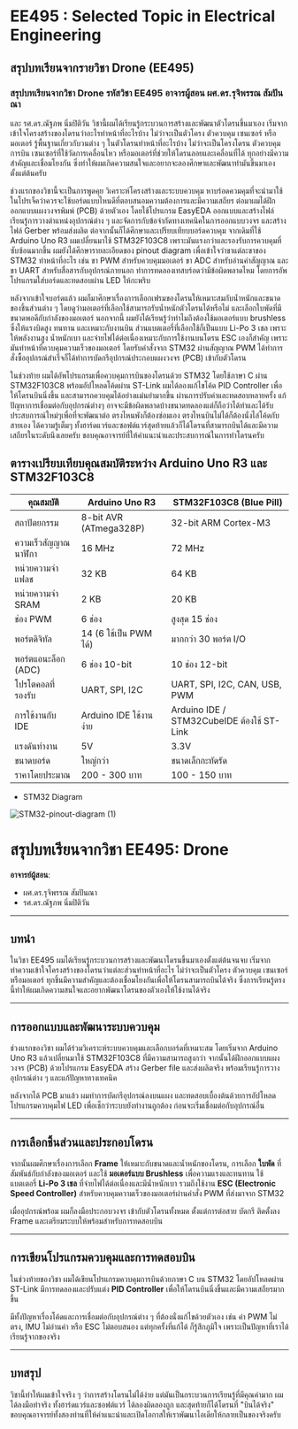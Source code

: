 # EE495 : Selected Topic in Electrical Engineering
## สรุปบทเรียนจากรายวิชา Drone (EE495)
  ### สรุปบทเรียนจากวิชา Drone รหัสวิชา EE495 อาจารผู้สอน  ผศ.ดร.รุจิพรรณ สัมปันณา 
และ รศ.ดร.ณัฐภพ นิ่มปิติวัน วิชานี้ผมได้เรียนรู้กระบวนการสร้างและพัฒนาตัวโดรนขึ้นมาเอง เริ่มจากเข้าใจโครงสร้างของโดรนว่าอะไรทำหน้าที่อะไรบ้าง ไม่ว่าจะเป็นตัวโครง ตัวควบคุม เซนเซอร์ หรือมอเตอร์ รู้พื้นฐานเกี่ยวกับวนต่าง ๆ ในตัวโดรนทำหน้าที่อะไรบ้าง ไม่ว่าจะเป็นโครงโดรน ตัวควบคุมการบิน เซนเซอร์ที่ใช้วัดการเคลื่อนไหว หรือมอเตอร์ที่ช่วยให้โดรนลอยและเคลื่อนที่ได้ ทุกอย่างมีความสำคัญและเชื่อมโยงกัน ซึ่งทำให้ผมเกิดความสนใจและอยากจะลองศึกษาและพัฒนาทำมันขึ้นมาเองตั้งแต่ต้นครับ

ช่วงแรกของวิชานี้จะเป็นการพูดคุย วิเคราะห์โครงสร้างและระบบควบคุม หาบร์อดควมคุมที่จะนำมาใช้ในโปรเจ็คว่าควรจะใช้บอร์ดแบบไหนดีที่ตอบสนอมความต้องการและมีความเสถียร ต่อมาผมได้ฝึกออกแบบแผงวงจรพิมพ์ (PCB) ด้วยตัวเอง โดยใช้โปรแกรม EasyEDA ออกแบบและสร้างไฟล์ เรียนรู้การวางตำแหน่งอุปกรณ์ต่าง ๆ และจัดการกับข้อจำกัดทางเทคนิคในการออกแบบวงจร และสร้างไฟล์ Gerber พร้อมส่งผลิต ต่อจากนั้นก็ได้ศึกษาและเปรียบเทียบบอร์ดควบคุม จากเดิมที่ใช้ Arduino Uno R3 ผมเปลี่ยนมาใช้ STM32F103C8 เพราะมันแรงกว่าและรองรับการควบคุมที่ซับซ้อนมากขึ้น ผมยังได้ศึกษารายละเอียดของ pinout diagram เพื่อเข้าใจว่าขาแต่ละขาของ STM32 ทำหน้าที่อะไร เช่น ขา PWM สำหรับควบคุมมอเตอร์ ขา ADC สำหรับอ่านค่าสัญญาณ และขา UART สำหรับสื่อสารกับอุปกรณ์ภายนอก ทำการทดลองเทสบร์อดว่ามีข้อผิดพลาดไหม โดยการอัพโปรแกรมใส่บอร์ดและทดสอบผ่าน LED ให้กะพริบ

หลังจากเข้าใจบอร์ดแล้ว ผมก็มาศึกษาเรื่องการเลือกเฟรมของโดรนให้เหมาะสมกับน้ำหนักและขนาดของชิ้นส่วนต่าง ๆ โดยดูว่ามอเตอร์ที่เลือกใช้สามารถรับน้ำหนักตัวโดรนได้หรือไม่ และเลือกใบพัดที่มีขนาดพอดีกับกำลังของมอเตอร์ นอกจากนี้ ผมยังได้เรียนรู้ว่าทำไมถึงต้องใช้มอเตอร์แบบ brushless ซึ่งให้แรงบิดสูง ทนทาน และเหมาะกับงานบิน ส่วนแบตเตอรี่ที่เลือกใช้ก็เป็นแบบ Li-Po 3 เชล เพราะให้พลังงานสูง น้ำหนักเบา และจ่ายไฟได้ต่อเนื่องเหมาะกับการใช้งานบนโดรน ESC เองก็สำคัญ เพราะมันทำหน้าที่ควบคุมความเร็วของมอเตอร์ โดยรับคำสั่งจาก STM32 ผ่านสัญญาณ PWM ได้ทำการสั่งซื้ออุปกรณ์สำเร็จก็ได้ทำการบัดกรีอุปกรณ์ประกอบแผงวงจร (PCB) เข้ากับตัวโดรน


ในช่วงท้าย ผมได้อัพโปรแกรมเพื่อควบคุมการบินของโดรนด้วย STM32 โดยใช้ภาษา C ผ่าน STM32F103C8 พร้อมอัปโหลดโค้ดผ่าน ST-Link ผมได้ลองแก้ไขโค้ด PID Controller เพื่อให้โดรนบินนิ่งขึ้น และสามารถควบคุมได้อย่างแม่นยำมากขึ้น ผ่านการปรับค่าและทดสอบหลายครั้ง แก้ปัญหาการเชื่อมต่อกับอุปกรณ์ต่างๆ อาจจะมีข้อผิดพลาดบ้างขนาดทดลองแต่ก็ถือว่าได้ทำและได้รับประสบการณ์ใหม่ๆเพื่อที่จะพัฒนาต่อ ตรงไหนพังก็ต้องซ่อมเอง ตรงไหนบินไม่ได้ก็ต้องนั่งไล่โค้ดกับสายเอง ได้ความรู้เต็มๆ ทั้งฮาร์ดแวร์และซอฟต์แวร์สุดท้ายแล้วก็ได้โดรนที่สามารถบินได้และมีความเสถียรในระดับนึงเลยครับ ขอบคุณอาจารย์ที่ให้คำแนะนำและประสบการณ์ในการทำโดรนครับ

## ตารางเปรียบเทียบคุณสมบัติระหว่าง Arduino Uno R3 และ STM32F103C8

| **คุณสมบัติ**              | **Arduino Uno R3**            | **STM32F103C8 (Blue Pill)**     |
|----------------------------|-------------------------------|----------------------------------|
| สถาปัตยกรรม               | 8-bit AVR (ATmega328P)        | 32-bit ARM Cortex-M3            |
| ความเร็วสัญญาณนาฬิกา     | 16 MHz                        | 72 MHz                           |
| หน่วยความจำแฟลช           | 32 KB                         | 64 KB                            |
| หน่วยความจำ SRAM          | 2 KB                          | 20 KB                            |
| ช่อง PWM                  | 6 ช่อง                        | สูงสุด 15 ช่อง                  |
| พอร์ตดิจิทัล              | 14 (6 ใช้เป็น PWM ได้)       | มากกว่า 30 พอร์ต I/O           |
| พอร์ตแอนะล็อก (ADC)       | 6 ช่อง 10-bit                 | 10 ช่อง 12-bit                  |
| โปรโตคอลที่รองรับ         | UART, SPI, I2C                | UART, SPI, I2C, CAN, USB, PWM   |
| การใช้งานกับ IDE          | Arduino IDE ใช้งานง่าย       | Arduino IDE / STM32CubeIDE ต้องใช้ ST-Link |
| แรงดันทำงาน               | 5V                            | 3.3V                             |
| ขนาดบอร์ด                 | ใหญ่กว่า                      | ขนาดเล็กกะทัดรัด               |
| ราคาโดยประมาณ             | 200 - 300 บาท                | 100 - 150 บาท                   |

- STM32 Diagram


![STM32-pinout-diagram (1)](https://github.com/user-attachments/assets/d068b007-52a7-47ff-a6dd-b649eaab1e5c)


# สรุปบทเรียนจากวิชา EE495: Drone

**อาจารย์ผู้สอน**:  
- ผศ.ดร.รุจิพรรณ สัมปันณา  
- รศ.ดร.ณัฐภพ นิ่มปิติวัน

---

## บทนำ

ในวิชา EE495 ผมได้เรียนรู้กระบวนการสร้างและพัฒนาโดรนขึ้นมาเองตั้งแต่ต้นจนจบ เริ่มจากทำความเข้าใจโครงสร้างของโดรนว่าแต่ละส่วนทำหน้าที่อะไร ไม่ว่าจะเป็นตัวโครง ตัวควบคุม เซนเซอร์ หรือมอเตอร์ ทุกชิ้นมีความสำคัญและต้องเชื่อมโยงกันเพื่อให้โดรนสามารถบินได้จริง ซึ่งการเรียนรู้ตรงนี้ทำให้ผมเกิดความสนใจและอยากพัฒนาโดรนของตัวเองให้ใช้งานได้จริง

---

## การออกแบบและพัฒนาระบบควบคุม

ช่วงแรกของวิชา ผมได้ร่วมวิเคราะห์ระบบควบคุมและเลือกบอร์ดที่เหมาะสม โดยเริ่มจาก Arduino Uno R3 แล้วเปลี่ยนมาใช้ STM32F103C8 ที่มีความสามารถสูงกว่า จากนั้นได้ฝึกออกแบบแผงวงจร (PCB) ด้วยโปรแกรม EasyEDA สร้าง Gerber file และส่งผลิตจริง พร้อมเรียนรู้การวางอุปกรณ์ต่าง ๆ และแก้ปัญหาทางเทคนิค

หลังจากได้ PCB มาแล้ว ผมทำการบัดกรีอุปกรณ์ลงบนแผง และทดสอบเบื้องต้นด้วยการอัปโหลดโปรแกรมควบคุมไฟ LED เพื่อเช็กว่าระบบยังทำงานถูกต้อง ก่อนจะเริ่มเชื่อมต่อกับอุปกรณ์อื่น

---

## การเลือกชิ้นส่วนและประกอบโดรน

จากนั้นผมศึกษาเรื่องการเลือก **Frame** ให้เหมาะกับขนาดและน้ำหนักของโดรน, การเลือก **ใบพัด** ที่สัมพันธ์กับกำลังของมอเตอร์ และใช้ **มอเตอร์แบบ Brushless** เพื่อความแรงและทนทาน ใช้แบตเตอรี่ **Li-Po 3 เชล** ที่จ่ายไฟได้ต่อเนื่องและมีน้ำหนักเบา รวมถึงใช้งาน **ESC (Electronic Speed Controller)** สำหรับควบคุมความเร็วของมอเตอร์ผ่านคำสั่ง PWM ที่ส่งมาจาก STM32

เมื่ออุปกรณ์พร้อม ผมก็ลงมือประกอบวงจร เข้ากับตัวโดรนทั้งหมด ตั้งแต่การต่อสาย บัดกรี ติดตั้งลง Frame และเตรียมระบบให้พร้อมสำหรับการทดสอบบิน

---

## การเขียนโปรแกรมควบคุมและการทดสอบบิน

ในช่วงท้ายของวิชา ผมได้เขียนโปรแกรมควบคุมการบินด้วยภาษา C บน STM32 โดยอัปโหลดผ่าน ST-Link มีการทดลองและปรับแต่ง **PID Controller** เพื่อให้โดรนบินนิ่งขึ้นและมีความเสถียรมากขึ้น

มีทั้งปัญหาเรื่องโค้ดและการเชื่อมต่อกับอุปกรณ์ต่าง ๆ ที่ต้องนั่งแก้ไขด้วยตัวเอง เช่น ค่า PWM ไม่ตรง, IMU ไม่อ่านค่า หรือ ESC ไม่ตอบสนอง แต่ทุกครั้งที่แก้ได้ ก็รู้สึกภูมิใจ เพราะเป็นปัญหาที่เราได้เรียนรู้จากของจริง

---

## บทสรุป

วิชานี้ทำให้ผมเข้าใจจริง ๆ ว่าการสร้างโดรนไม่ได้ง่าย แต่มันเป็นกระบวนการเรียนรู้ที่มีคุณค่ามาก ผมได้ลงมือทำจริง ทั้งฮาร์ดแวร์และซอฟต์แวร์ ได้ลองผิดลองถูก และสุดท้ายก็ได้โดรนที่ "บินได้จริง" ขอบคุณอาจารย์ทั้งสองท่านที่ให้คำแนะนำและเปิดโอกาสให้เราพัฒนาไอเดียให้กลายเป็นของจริงครับ
